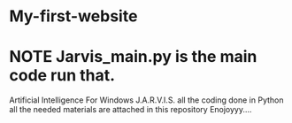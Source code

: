 # My-first-website
# NOTE Jarvis_main.py is the main code run that.
Artificial Intelligence For Windows J.A.R.V.I.S.
all the coding done in Python
all the needed materials are attached in this repository
Enojoyyy....
